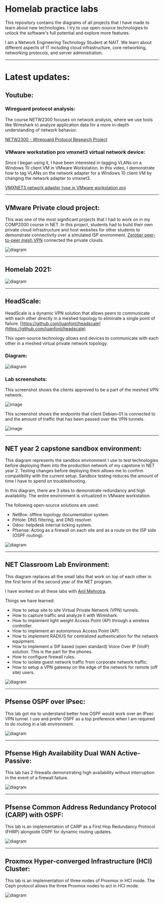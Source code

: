 # Homelab practice labs

This repository contains the diagrams of all projects that I have made to learn about new technologies. I try to use open-source technologies to unlock the software's full potential and explore more features.

I am a Network Engineering Technology Student at NAIT. We learn about different aspects of IT including cloud infrastructure, core networking, networking protocols, and server administration.

---

# Latest updates:

## Youtube:

### Wireguard protocol analysis:

The course NETW2300 focuses on network analysis, where we use tools like Wireshark to analyze application data for a more in-depth understanding of network behavior.

[NETW2300 - Wireguard Protocol Research Project](https://youtube.com/live/tQCs9wlxhs0)

### VMware workstation pro vmxnet3 virtual network device:

Since I began using it, I have been interested in tagging VLANs on a Windows 10 client VM in VMware Workstation. In this video, I demonstrate how to tag VLANs on the network adapter for a Windows 10 client VM by changing the network adapter to vmxnet3.

[VMXNET3 network adapter type in VMware workstation pro](https://youtube.com/live/ICRd_e4jr9w)

---

## VMware Private cloud project:

This was one of the most significant projects that I had to work on in my COMP2000 course in NET. In this project, students had to build their own private cloud infrastructure and host websites for other students to demonstrate connectivity over a simulated ISP environment. [Zerotier peer-to-peer mesh VPN](https://www.zerotier.com/) connected the private clouds.

![diagram](labs/VMware_Private_Cloud_Project/VMware_Private_Cloud_Diyaa_Alkanakre_COMP2000.drawio.svg)

---

## Homelab 2021:

![diagram](labs/Homelab/2021/Home_Network-Primary_Slide.drawio.svg)

---

## HeadScale:

HeadScale is a dynamic VPN solution that allows peers to communicate with each other directly in a meshed topology to eliminate a single point of failure. [https://github.com/juanfont/headscale](https://github.com/juanfont/headscale)

This open-source technology allows end devices to communicate with each other in a meshed virtual private network topology.

### Diagram:

![diagram](labs/HeadScale-lab/HeadScale_Research_Project.drawio.svg)

### Lab screenshots:

This screenshot shows the clients approved to be a part of the meshed VPN network.

![image](https://user-images.githubusercontent.com/26883110/221480327-e8c12013-b953-473a-8241-6395cddb2542.png)

This screenshot shows the endpoints that client Debian-01 is connected to and the amount of traffic that has been passed over the VPN tunnels.

![image](https://user-images.githubusercontent.com/26883110/221480516-ddf5424d-a3b0-424e-8de0-20e176d04bd7.png)

---

## NET year 2 capstone sandbox environment:

This diagram represents the sandbox environment I use to test technologies before deploying them into the production network of my capstone in NET year 2. Testing changes before deploying them allows me to confirm compatibility with the current setup. Sandbox testing reduces the amount of time I have to spend on troubleshooting.

In this diagram, there are 3 sites to demonstrate redundancy and high availability. The entire environment is virtualized in VMware workstation.

The following open-source solutions are used:

- NetBox: offline topology documentation system.
- PiHole: DNS filtering, and DNS resolver.
- Odoo: helpdesk internal ticking system.
- Pfsense: Acting as a firewall on each site and as a route on the ISP side (OSPF routing).

![diagram](labs/NET_Year_2_Sandbox_Environment/NET_Year2_Capstone_sandbox.drawio.svg)

---

## NET Classroom Lab Environment:

This diagram replaces all the small labs that work on top of each other in the first term of the second year of the NET program.

I have worked on all these labs with [Anil Mehrotra](https://www.linkedin.com/in/anil-mehrotra-4a5475266/).

Things we have learned:

- How to setup site to site Virtual Private Network (VPN) tunnels.
- How to capture traffic and analyze it with Wireshark.
- How to implement light weight Access Point (AP) through a wireless controller.
- How to implement an autonomous Access Point (AP).
- How to implement RADIUS for centralized authentication for the network equipment.
- How to implement a SIP based (open standard) Voice Over IP (VoIP) solution. This is the part for the phones.
- How to configure firewall rules.
- How to isolate guest network traffic from corporate network traffic.
- How to setup a VPN gateway on the edge of the network for remote (off site) users.

![diagram](labs/NET_Classroom_Lab_Environment/Classroom_Environment.drawio.svg)

---

## Pfsense OSPF over IPsec:

This lab got me to understand better how OSPF would work over an IPsec VPN tunnel. I use and prefer OSPF as a top preference when I am required to do routing in a lab environment.

![diagram](labs/Pfsense_OSPF_over_IPsec/OSPF_over_Hub-in-Spoke-IPsec_VTI_Pfsense.drawio.svg)

---

## Pfsense High Availability Dual WAN Active-Passive:

This lab has 2 firewalls demonstrating high availability without interruption in the event of a firewall failure.

![diagram](labs/Pfsense_HA_dual_WAN/Pfsense_HA_CARP-Page-1.drawio.svg)

---

## Pfsense Common Address Redundancy Protocol (CARP) with OSPF:

This lab is an implementation of CARP as a First Hop Redundancy Protocol (FHRP) alongside OSPF for dynamic routing updates.

![diagram](labs/Pfsense_CARP_With_OSPF/Pfsense_CARP_with_Single_Area_OSPF-Page-1.drawio.svg)

---

## Proxmox Hyper-converged Infrastructure (HCI) Cluster:

This lab is an implementation of three nodes of Proxmox in HCI mode. The Ceph protocol allows the three Proxmox nodes to act in HCI mode.

![diagram](labs/Proxmox_HCI_Cluster/Proxmox_HCI_Lab_exported.drawio.svg)